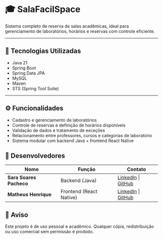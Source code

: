 # 🎓 SalaFacilSpace

Sistema completo de reserva de salas acadêmicas, ideal para gerenciamento de laboratórios, horários e reservas com controle eficiente.

---

## 🚀 Tecnologias Utilizadas

- Java 21
- Spring Boot  
- Spring Data JPA  
- MySQL  
- Maven  
- STS (Spring Tool Suite)

---

## ⚙️ Funcionalidades

- Cadastro e gerenciamento de laboratórios
- Controle de reservas e definição de horários disponíveis
- Validação de dados e tratamento de exceções
- Relacionamento entre professores, cursos e categorias de laboratório
- Sistema modular com backend Java + frontend React Native


## 🤝 Desenvolvedores

| Nome                      | Função                  | Contato                                                                                 |
| ------------------------- | ----------------------- | --------------------------------------------------------------------------------------- |
| **Sara Soares Pacheco**   | Backend (Java)          | [LinkedIn](https://www.linkedin.com/in/soariix) \| [GitHub](https://github.com/soariix) |
| **Matheus Henrique** | Frontend (React Native) | [LinkedIn](https://www.linkedin.com/in/matheushenriquedev/) \| [GitHub](github.com/Matheush820)                                                            |


## 📌 Aviso
Este projeto é de uso pessoal e acadêmico.
Qualquer cópia, redistribuição ou uso comercial sem permissão é proibido.
